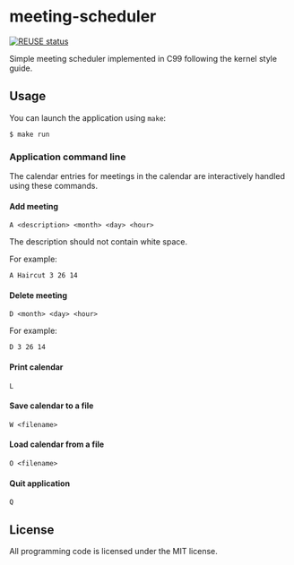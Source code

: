 <!--
SPDX-FileCopyrightText: 2022 Markus Murto (murtoM)

SPDX-License-Identifier: CC0-1.0
-->

# meeting-scheduler

[![REUSE status](https://api.reuse.software/badge/github.com/murtoM/meeting-scheduler)](https://api.reuse.software/info/github.com/murtoM/meeting-scheduler)

Simple meeting scheduler implemented in C99 following the kernel style guide.

## Usage

You can launch the application using `make`:

```
$ make run
```

### Application command line

The calendar entries for meetings in the calendar are interactively handled
using these commands.

#### Add meeting

```
A <description> <month> <day> <hour>
```

The description should not contain white space.

For example:

```
A Haircut 3 26 14
```

#### Delete meeting

```
D <month> <day> <hour>
```

For example:

```
D 3 26 14
```

#### Print calendar

```
L
```

#### Save calendar to a file

```
W <filename>
```

#### Load calendar from a file

```
O <filename>
```

#### Quit application

```
Q
```

## License

All programming code is licensed under the MIT license.
